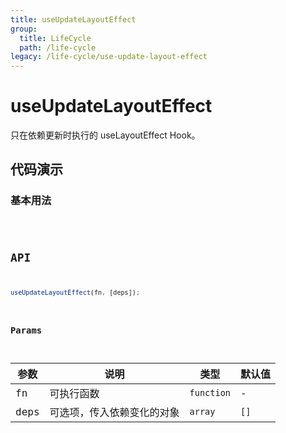 ```yaml
---
title: useUpdateLayoutEffect
group:
  title: LifeCycle
  path: /life-cycle
legacy: /life-cycle/use-update-layout-effect
---
```


# useUpdateLayoutEffect

只在依赖更新时执行的 useLayoutEffect Hook。

## 代码演示

### 基本用法

<code src="./demo/Demo1.jsx" />

## API

```javascript
useUpdateLayoutEffect(fn, [deps]);
```

### Params

| 参数    | 说明                                         | 类型                   | 默认值 |
|---------|----------------------------------------------|------------------------|--------|
| fn | 可执行函数  | `function` | -      |
| deps | 可选项，传入依赖变化的对象  | `array` | `[]`      |
